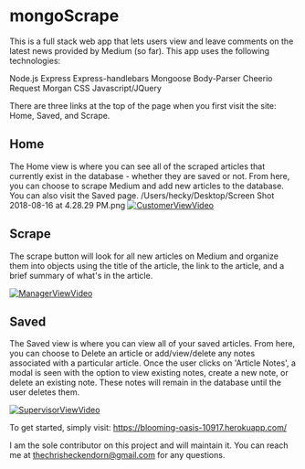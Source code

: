 # mongoScrape

This is a full stack web app that lets users view and leave comments on the latest news provided by Medium (so far). This app uses the following technologies:

Node.js
Express
Express-handlebars
Mongoose
Body-Parser
Cheerio
Request
Morgan
CSS
Javascript/JQuery

There are three links at the top of the page when you first visit the site: Home, Saved, and Scrape.

## Home
The Home view is where you can see all of the scraped articles that currently exist in the database - whether they are saved or not. From here, you can choose to scrape Medium and add new articles to the database. You can also visit the Saved page.
/Users/hecky/Desktop/Screen Shot 2018-08-16 at 4.28.29 PM.png
[![CustomerViewVideo](https://img.youtube.com/vi/U76Re2yoxYg/0.jpg)](https://www.youtube.com/watch?v=U76Re2yoxYg)

## Scrape
The scrape button will look for all new articles on Medium and organize them into objects using the title of the article, the link to the article, and a brief summary of what's in the article.

[![ManagerViewVideo](https://img.youtube.com/vi/fQRBZ4W8fic/0.jpg)](https://www.youtube.com/watch?v=fQRBZ4W8fic)

## Saved
The Saved view is where you can view all of your saved articles. From here, you can choose to Delete an article or add/view/delete any notes associated with a particular article. Once the user clicks on 'Article Notes', a modal is seen with the option to view existing notes, create a new note, or delete an existing note. These notes will remain in the database until the user deletes them.

[![SupervisorViewVideo](https://img.youtube.com/vi/o_h-UEyATVI/0.jpg)](https://www.youtube.com/watch?v=o_h-UEyATVI)

To get started, simply visit: https://blooming-oasis-10917.herokuapp.com/

I am the sole contributor on this project and will maintain it. You can reach me at thechrisheckendorn@gmail.com for any questions.
